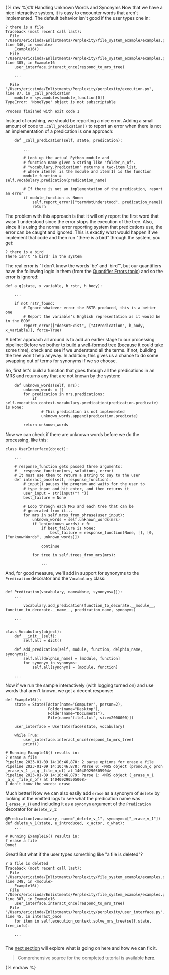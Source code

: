 {% raw %}## Handling Unknown Words and Synonyms
Now that we have a nice interactive system, it is easy to encounter words that aren't implemented. The default behavior isn't good if the user types one in:

```
? there is a file
Traceback (most recent call last):
  File "/Users/ericzinda/Enlistments/Perplexity/file_system_example/examples.py", line 346, in <module>
    Example16()
  File "/Users/ericzinda/Enlistments/Perplexity/file_system_example/examples.py", line 305, in Example16
    user_interface.interact_once(respond_to_mrs_tree)
    
    ...
    
  File "/Users/ericzinda/Enlistments/Perplexity/perplexity/execution.py", line 87, in _call_predication
    module = sys.modules[module_function[0]]
TypeError: 'NoneType' object is not subscriptable

Process finished with exit code 1
```
Instead of crashing, we should be reporting a nice error. Adding a small amount of code to _`call_predication()` to report an error when there is not an implementation of a predication is one approach:

```
    def _call_predication(self, state, predication):
        
        ...
        
        # Look up the actual Python module and
        # function name given a string like "folder_n_of".
        # "vocabulary.Predication" returns a two-item list,
        # where item[0] is the module and item[1] is the function
        module_function = self.vocabulary.predication(predication_name)
        
        # If there is not an implementation of the predication, report an error
        if module_function is None:
            self.report_error(["termNotUnderstood", predication_name])
            return
```

The problem with this approach is that it will only report the first word that wasn't understood since the error stops the execution of the tree. Also, since it is using the normal error reporting system that predications use, the error can be caught and ignored. This is exactly what would happen if we implement that code and then run "there is a bird" through the system, you get:

```
? there is a bird
There isn't 'a bird' in the system
```

The real error is "I don't know the words 'be' and 'bird'", but our quantifiers have the following logic in them (from the [Quantifier Errors topic](https://blog.inductorsoftware.com/docsproto/howto/devhowto/devhowtoQuantifierErrors)) and so the error is ignored:

```
def a_q(state, x_variable, h_rstr, h_body):
    
    ...

    if not rstr_found:
        # Ignore whatever error the RSTR produced, this is a better one
        # Report the variable's English representation as it would be in the BODY
        report_error(["doesntExist", ["AtPredication", h_body, x_variable]], force=True)
```

A better approach all around is to add an earlier stage to our processing pipeline: Before we bother to [build a well-formed tree](https://blog.inductorsoftware.com/docsproto/howto/devhowto/devhowtoWellFormedTree) (because it could take some time), check and see if we understand all the terms. If not, building the tree won't help anyway.  In addition, this gives us a chance to do some swapping out of terms for synonyms if we so choose.

So, first let's build a function that goes through all the predications in an MRS and returns any that are not known by the system:

```
    def unknown_words(self, mrs):
        unknown_words = []
        for predication in mrs.predications:
            if self.execution_context.vocabulary.predication(predication.predicate) is None:
                # This predication is not implemented
                unknown_words.append(predication.predicate)

        return unknown_words
```

Now we can check if there are unknown words before we do the processing, like this:

```
class UserInterface(object):
    
    ...
    
    # response_function gets passed three arguments:
    #   response_function(mrs, solutions, error)
    # It must use them to return a string to say to the user
    def interact_once(self, response_function):
        # input() pauses the program and waits for the user to
        # type input and hit enter, and then returns it
        user_input = str(input("? "))
        best_failure = None

        # Loop through each MRS and each tree that can be
        # generated from it...
        for mrs in self.mrss_from_phrase(user_input):
            unknown_words = self.unknown_words(mrs)
            if len(unknown_words) > 0:
                if best_failure is None:
                    best_failure = response_function(None, [], [0, ["unknownWords", unknown_words]])

                continue

            for tree in self.trees_from_mrs(mrs):
                
                ...
```

And, for good measure, we'll add in support for synonyms to the `Predication` decorator and the `Vocabulary` class:

```

def Predication(vocabulary, name=None, synonyms=[]):
    ...
    
        vocabulary.add_predication(function_to_decorate.__module__, function_to_decorate.__name__, predication_name, synonyms)

    ...
    
    
class Vocabulary(object):
    def __init__(self):
        self.all = dict()

    def add_predication(self, module, function, delphin_name, synonyms):
        self.all[delphin_name] = [module, function]
        for synonym in synonyms:
            self.all[synonym] = [module, function]
    
    ...
```

Now if we run the sample interactively (with logging turned on) and use words that aren't known, we get a decent response:

```
def Example16():
    state = State([Actor(name="Computer", person=2),
                   Folder(name="Desktop"),
                   Folder(name="Documents"),
                   File(name="file1.txt", size=2000000)])

    user_interface = UserInterface(state, vocabulary)

    while True:
        user_interface.interact_once(respond_to_mrs_tree)
        print()
                    
# Running Example16() results in:
? erase a file
Pipeline 2023-01-09 14:10:46,870: 2 parse options for erase a file
Pipeline 2023-01-09 14:10:46,878: Parse 0: <MRS object (pronoun_q pron _erase_v_1 _a_q _file_n_of) at 140409290505904>
Pipeline 2023-01-09 14:10:46,879: Parse 1: <MRS object (_erase_v_1 _a_q _file_n_of) at 140409290505008>
I don't know the words: erase
```

Much better! Now we can also easily add `erase` as a synonym of `delete` by looking at the emitted logs to see what the predication name was (`_erase_v_1`) and including it as a `synonym` argument of the `Predication` decorator for `delete_v_1`:

```
@Predication(vocabulary, name="_delete_v_1", synonyms=["_erase_v_1"])
def delete_v_1(state, e_introduced, x_actor, x_what):
    ...
    
# Running Example16() results in:
? erase a file
Done!  
```

Great! But what if the user types something like "a file is deleted"?
```
? a file is deleted
Traceback (most recent call last):
  File "/Users/ericzinda/Enlistments/Perplexity/file_system_example/examples.py", line 348, in <module>
    Example16()
  File "/Users/ericzinda/Enlistments/Perplexity/file_system_example/examples.py", line 307, in Example16
    user_interface.interact_once(respond_to_mrs_tree)
  File "/Users/ericzinda/Enlistments/Perplexity/perplexity/user_interface.py", line 45, in interact_once
    for item in self.execution_context.solve_mrs_tree(self.state, tree_info):
    
    ...
    
```

The [next section](https://blog.inductorsoftware.com/docsproto/howto/devhowto/devhowtoPredicationArgumentsAndUsage) will explore what is going on here and how we can fix it.

> Comprehensive source for the completed tutorial is available [here](https://github.com/EricZinda/Perplexity).

<update date omitted for speed>{% endraw %}